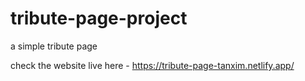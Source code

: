 # tribute-page-project
a simple tribute page 

check the website live here - https://tribute-page-tanxim.netlify.app/
